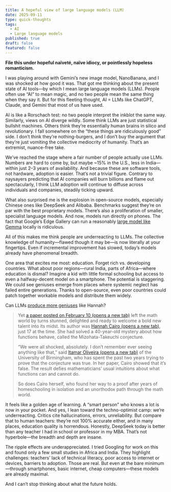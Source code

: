 ```yaml
---
title: A hopeful view of large language models (LLM)
date: 2025-09-11
type: quick-thoughts
tags:
  - AI
  - Large language models
published: true
draft: false
featured: false
---
```

**File this under hopeful naïveté, naïve idiocy, or pointlessly hopeless romanticism.**

I was playing around with Gemini’s new image model, NanoBanana, and I was shocked at how good it was. That got me thinking about the present state of AI tools—by which I mean large language models (LLMs). People often use “AI” to mean magic, and no two people mean the same thing when they say it. But for this fleeting thought, AI = LLMs like ChatGPT, Claude, and Gemini that most of us have used.

AI is like a Rorschach test: no two people interpret the inkblot the same way. Similarly, views on AI diverge wildly. Some think LLMs are just statistical bullshit machines. Others think they’re essentially human brains in silico and revolutionary. I fall somewhere on the “these things are ridiculously good” side. I don’t think they’re nothing-burgers, and I don’t buy the argument that they’re just vomiting the collective mediocrity of humanity. That’s an extremist, nuance-free take.

We’ve reached the stage where a fair number of people actually use LLMs. Numbers are hard to come by, but maybe ~15% in the U.S., less in India—within just 2–3 years of availability. And because these are software tools, not hardware, adoption is easier. That’s not a trivial figure. Contrary to naysayers predicting that AI companies will burn billions and flame out spectacularly, I think LLM adoption will continue to diffuse across individuals and companies, steadily ticking upward.

What also surprised me is the explosion in open-source models, especially Chinese ones like DeepSeek and Alibaba. Benchmarks suggest they’re on par with the best proprietary models. There’s also a proliferation of smaller, specialist language models. And now, models run directly on phones. The fact that Google’s Edge Gallery can run a reasonably [large model like Gemma](https://x.com/_philschmid/status/1965742109157188031) locally is ridiculous.

All of this makes me think people are underreacting to LLMs. The collective knowledge of humanity—flawed though it may be—is now literally at your fingertips. Even if incremental improvement has slowed, today’s models already have phenomenal breadth.

One area that excites me most: education. Forget rich vs. developing countries. What about poor regions—rural India, parts of Africa—where education is dismal? Imagine a kid with little formal schooling but access to even a halfway-decent model on a smartphone. The potential is staggering. We could see geniuses emerge from places where systemic neglect has failed entire generations. Thanks to open-source, even poor countries could patch together workable models and distribute them widely.

Can LLMs [produce more geniuses](https://www.quantamagazine.org/at-17-hannah-cairo-solved-a-major-math-mystery-20250801/) like Hannah?

> Yet [a paper posted on February 10 (opens a new tab)](https://arxiv.org/abs/2502.06137) left the math world by turns stunned, delighted and ready to welcome a bold new talent into its midst. Its author was [Hannah Cairo (opens a new tab)](https://sites.google.com/view/hannah-cairo/), just 17 at the time. She had solved a 40-year-old mystery about how functions behave, called the Mizohata-Takeuchi conjecture.
> 
> “We were all shocked, absolutely. I don’t remember ever seeing anything like that,” said [Itamar Oliveira (opens a new tab)](https://www.birmingham.ac.uk/staff/profiles/maths/oliveira-itamar) of the University of Birmingham, who has spent the past two years trying to prove that the conjecture was true. In her paper, Cairo showed that it’s false. The result defies mathematicians’ usual intuitions about what functions can and cannot do.
> 
> So does Cairo herself, who found her way to a proof after years of homeschooling in isolation and an unorthodox path through the math world.

It feels like a golden age of learning. A “smart person” who knows a lot is now in your pocket. And yes, I lean toward the techno-optimist camp: we’re underreacting. Critics cite hallucinations, errors, unreliability. But compare that to human teachers: they’re not 100% accurate either, and in many places, education quality is horrendous. Honestly, DeepSeek today is better than any teacher I had in school or professor in my MBA. That’s not hyperbole—the breadth and depth are insane.

The ripple effects are underappreciated. I tried Googling for work on this and found only a few small studies in Africa and India. They highlight challenges: teachers’ lack of technical literacy, poor access to internet or devices, barriers to adoption. Those are real. But even at the bare minimum—through smartphones, basic internet, cheap computers—these models are already maximal.

And I can’t stop thinking about what the future holds.